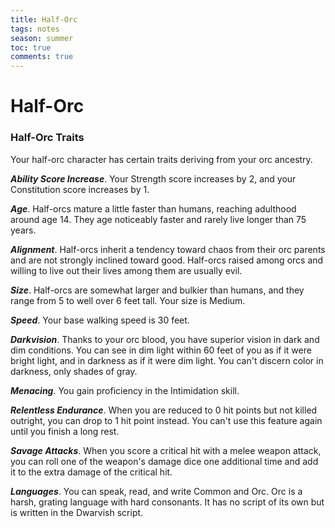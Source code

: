 ---title: Half-Orctags: notesseason: summertoc: truecomments: true---
# Half-Orc

### Half-Orc Traits

Your half-orc character has certain traits deriving from your orc ancestry.

***Ability Score Increase***. Your Strength score increases by 2, and your Constitution score increases by 1.

***Age***. Half-orcs mature a little faster than humans, reaching adulthood around age 14. They age noticeably faster and rarely live longer than 75 years.

***Alignment***. Half-orcs inherit a tendency toward chaos from their orc parents and are not strongly inclined toward good. Half-orcs raised among orcs and willing to live out their lives among them are usually evil.

***Size***. Half-orcs are somewhat larger and bulkier than humans, and they range from 5 to well over 6 feet tall. Your size is Medium.

***Speed***. Your base walking speed is 30 feet.

***Darkvision***. Thanks to your orc blood, you have superior vision in dark and dim conditions. You can see in dim light within 60 feet of you as if it were bright light, and in darkness as if it were dim light. You can't discern color in darkness, only shades of gray.

***Menacing***. You gain proficiency in the Intimidation skill.

***Relentless Endurance***. When you are reduced to 0 hit points but not killed outright, you can drop to 1 hit point instead. You can't use this feature again until you finish a long rest.

***Savage Attacks***. When you score a critical hit with a melee weapon attack, you can roll one of the weapon's damage dice one additional time and add it to the extra damage of the critical hit.

***Languages***. You can speak, read, and write Common and Orc. Orc is a harsh, grating language with hard consonants. It has no script of its own but is written in the Dwarvish script.


